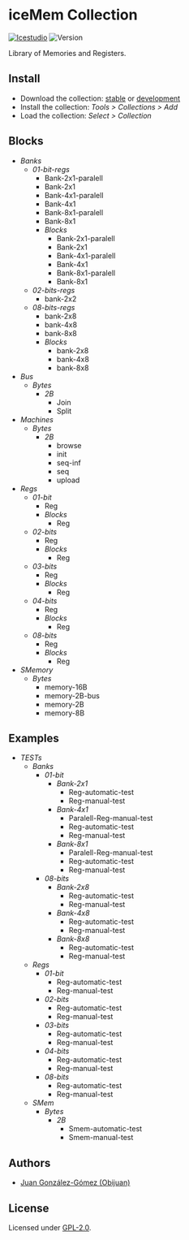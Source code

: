 # iceMem Collection

[![Icestudio](https://img.shields.io/badge/collection-icestudio-blue.svg)](https://github.com/FPGAwars/icestudio)
![Version](https://img.shields.io/badge/version-v0.1.0-orange.svg)

Library of Memories and Registers.

## Install

* Download the collection: [stable](https://github.com/FPGAwars/iceMem/archive/v0.1.0.zip) or [development](https://github.com/FPGAwars/iceMem/archive/master.zip)
* Install the collection: *Tools > Collections > Add*
* Load the collection: *Select > Collection*

## Blocks
* *Banks*
  * *01-bit-regs*
    * Bank-2x1-paralell
    * Bank-2x1
    * Bank-4x1-paralell
    * Bank-4x1
    * Bank-8x1-paralell
    * Bank-8x1
    * *Blocks*
      * Bank-2x1-paralell
      * Bank-2x1
      * Bank-4x1-paralell
      * Bank-4x1
      * Bank-8x1-paralell
      * Bank-8x1
  * *02-bits-regs*
    * bank-2x2
  * *08-bits-regs*
    * bank-2x8
    * bank-4x8
    * bank-8x8
    * *Blocks*
      * bank-2x8
      * bank-4x8
      * bank-8x8
* *Bus*
  * *Bytes*
    * *2B*
      * Join
      * Split
* *Machines*
  * *Bytes*
    * *2B*
      * browse
      * init
      * seq-inf
      * seq
      * upload
* *Regs*
  * *01-bit*
    * Reg
    * *Blocks*
      * Reg
  * *02-bits*
    * Reg
    * *Blocks*
      * Reg
  * *03-bits*
    * Reg
    * *Blocks*
      * Reg
  * *04-bits*
    * Reg
    * *Blocks*
      * Reg
  * *08-bits*
    * Reg
    * *Blocks*
      * Reg
* *SMemory*
  * *Bytes*
    * memory-16B
    * memory-2B-bus
    * memory-2B
    * memory-8B

## Examples
* *TESTs*
  * *Banks*
    * *01-bit*
      * *Bank-2x1*
        * Reg-automatic-test
        * Reg-manual-test
      * *Bank-4x1*
        * Paralell-Reg-manual-test
        * Reg-automatic-test
        * Reg-manual-test
      * *Bank-8x1*
        * Paralell-Reg-manual-test
        * Reg-automatic-test
        * Reg-manual-test
    * *08-bits*
      * *Bank-2x8*
        * Reg-automatic-test
        * Reg-manual-test
      * *Bank-4x8*
        * Reg-automatic-test
        * Reg-manual-test
      * *Bank-8x8*
        * Reg-automatic-test
        * Reg-manual-test
  * *Regs*
    * *01-bit*
      * Reg-automatic-test
      * Reg-manual-test
    * *02-bits*
      * Reg-automatic-test
      * Reg-manual-test
    * *03-bits*
      * Reg-automatic-test
      * Reg-manual-test
    * *04-bits*
      * Reg-automatic-test
      * Reg-manual-test
    * *08-bits*
      * Reg-automatic-test
      * Reg-manual-test
  * *SMem*
    * *Bytes*
      * *2B*
        * Smem-automatic-test
        * Smem-manual-test


## Authors
* [Juan González-Gómez (Obijuan)](https://github.com/Obijuan)


## License

Licensed under [GPL-2.0](https://opensource.org/licenses/GPL-2.0).
